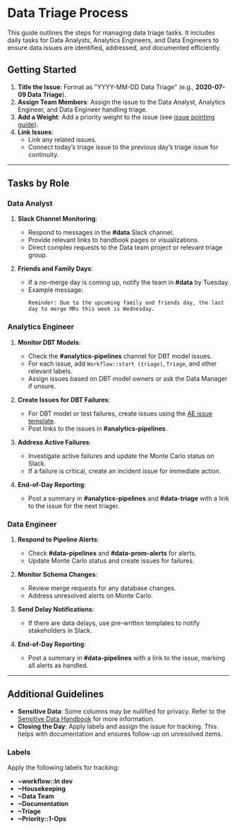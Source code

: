 # Data Triage Process

This guide outlines the steps for managing data triage tasks. It includes daily tasks for Data Analysts, Analytics Engineers, and Data Engineers to ensure data issues are identified, addressed, and documented efficiently.

## Getting Started

1. **Title the Issue**: Format as "YYYY-MM-DD Data Triage" (e.g., **2020-07-09 Data Triage**).
2. **Assign Team Members**: Assign the issue to the Data Analyst, Analytics Engineer, and Data Engineer handling triage.
3. **Add a Weight**: Add a priority weight to the issue (see [issue pointing guide](https://about.gitlab.com/handbook/business-ops/data-team/how-we-work/#issue-pointing)).
4. **Link Issues**: 
   - Link any related issues.
   - Connect today’s triage issue to the previous day’s triage issue for continuity.

---

## Tasks by Role

### Data Analyst

1. **Slack Channel Monitoring**: 
   - Respond to messages in the **#data** Slack channel. 
   - Provide relevant links to handbook pages or visualizations.
   - Direct complex requests to the Data team project or relevant triage group.

2. **Friends and Family Days**: 
   - If a no-merge day is coming up, notify the team in **#data** by Tuesday.
   - Example message: 
     ```
     Reminder: Due to the upcoming family and friends day, the last day to merge MRs this week is Wednesday.
     ```

### Analytics Engineer

1. **Monitor DBT Models**: 
   - Check the **#analytics-pipelines** channel for DBT model issues.
   - For each issue, add `Workflow::start (triage)`, `Triage`, and other relevant labels.
   - Assign issues based on DBT model owners or ask the Data Manager if unsure.

2. **Create Issues for DBT Failures**: 
   - For DBT model or test failures, create issues using the [AE issue template](https://gitlab.com/gitlab-data/analytics/issues/new?issuable_template=Triage%3A%20Errors%20AE).
   - Post links to the issues in **#analytics-pipelines**.

3. **Address Active Failures**: 
   - Investigate active failures and update the Monte Carlo status on Slack.
   - If a failure is critical, create an incident issue for immediate action.

4. **End-of-Day Reporting**: 
   - Post a summary in **#analytics-pipelines** and **#data-triage** with a link to the issue for the next triager.

### Data Engineer

1. **Respond to Pipeline Alerts**: 
   - Check **#data-pipelines** and **#data-prom-alerts** for alerts.
   - Update Monte Carlo status and create issues for failures.

2. **Monitor Schema Changes**: 
   - Review merge requests for any database changes.
   - Address unresolved alerts on Monte Carlo.

3. **Send Delay Notifications**: 
   - If there are data delays, use pre-written templates to notify stakeholders in Slack.

4. **End-of-Day Reporting**: 
   - Post a summary in **#data-pipelines** with a link to the issue, marking all alerts as handled.

---

## Additional Guidelines

- **Sensitive Data**: Some columns may be nullified for privacy. Refer to the [Sensitive Data Handbook](https://internal.gitlab.com/handbook/enterprise-data/platform/sensitive-data/) for more information.
- **Closing the Day**: Apply labels and assign the issue for tracking. This helps with documentation and ensures follow-up on unresolved items.

### Labels
Apply the following labels for tracking:
- **~workflow::In dev**
- **~Housekeeping**
- **~Data Team**
- **~Documentation**
- **~Triage**
- **~Priority::1-Ops**
